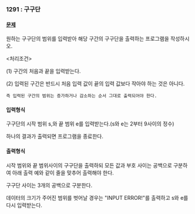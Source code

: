 ### 1291 : 구구단

#### [문제](http://www.jungol.co.kr/bbs/board.php?bo_table=pbank&wr_id=574&sca=2010)

원하는 구구단의 범위를 입력받아 해당 구간의 구구단을 출력하는 프로그램을 작성하시오.

<처리조건>

(1) 구간의 처음과 끝을 입력받는다. 

(2) 입력된 구간은 반드시 처음 입력 값이 끝의 입력 값보다 작아야 하는 것은 아니다.

    즉 입력된 구간의 범위는 증가하거나 감소하는 순서 그대로 출력되어야 한다.​ 

#### 입력형식

구구단의 시작 범위 s,와 끝 범위 e를 입력받는다.(s와 e는 2부터 9사이의 정수) 

하나의 결과가 출력되면 프로그램을 종료한다.

#### 출력형식

시작 범위와 끝 범위사이의 구구단을 출력하되 모든 값과 부호 사이는 공백으로 구분하여 아래 출력 예와 같이 줄을 맞추어 출력해야 한다.

구구단 사이는 3개의 공백으로 구분한다. 

데이터의 크기가 주어진 범위를 벗어날 경우는 "INPUT ERROR!"를 출력하고 s와 e를 다시 입력받는다.
